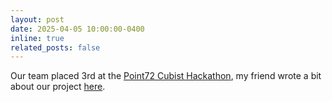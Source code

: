 ```yaml
---
layout: post
date: 2025-04-05 10:00:00-0400
inline: true
related_posts: false
---
```


Our team placed 3rd at the [Point72 Cubist Hackathon](https://point72.com/blog/cubist-hosts-third-annual-hackathon-in-new-york/), my friend wrote a bit about our project [here](https://www.linkedin.com/feed/update/urn:li:activity:7316152023337349120/).